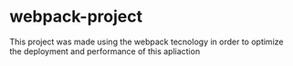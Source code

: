# webpack-project
This project was made using the webpack tecnology in order to optimize the deployment and performance of this apliaction

